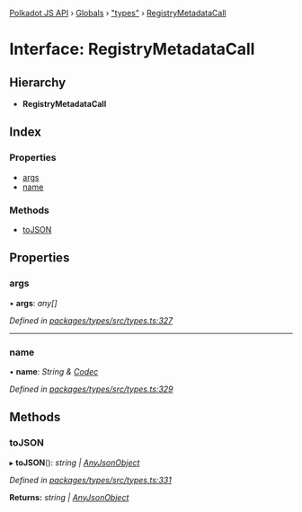[Polkadot JS API](../README.md) › [Globals](../globals.md) › ["types"](../modules/_types_.md) › [RegistryMetadataCall](_types_.registrymetadatacall.md)

# Interface: RegistryMetadataCall

## Hierarchy

* **RegistryMetadataCall**

## Index

### Properties

* [args](_types_.registrymetadatacall.md#args)
* [name](_types_.registrymetadatacall.md#name)

### Methods

* [toJSON](_types_.registrymetadatacall.md#tojson)

## Properties

###  args

• **args**: *any[]*

*Defined in [packages/types/src/types.ts:327](https://github.com/polkadot-js/api/blob/47d0e68f7d/packages/types/src/types.ts#L327)*

___

###  name

• **name**: *String & [Codec](_types_.codec.md)*

*Defined in [packages/types/src/types.ts:329](https://github.com/polkadot-js/api/blob/47d0e68f7d/packages/types/src/types.ts#L329)*

## Methods

###  toJSON

▸ **toJSON**(): *string | [AnyJsonObject](_types_.anyjsonobject.md)*

*Defined in [packages/types/src/types.ts:331](https://github.com/polkadot-js/api/blob/47d0e68f7d/packages/types/src/types.ts#L331)*

**Returns:** *string | [AnyJsonObject](_types_.anyjsonobject.md)*
